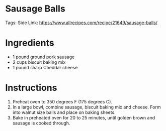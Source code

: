 # Sausage Balls

Tags: Side
Link: https://www.allrecipes.com/recipe/21649/sausage-balls/

# Ingredients

- 1 pound ground pork sausage
- 2 cups biscuit baking mix
- 1 pound sharp Cheddar cheese

# Instructions

1. Preheat oven to 350 degrees F (175 degrees C).
2. In a large bowl, combine sausage, biscuit baking mix and cheese. Form into walnut size balls and place on baking sheets.
3. Bake in preheated oven for 20 to 25 minutes, until golden brown and sausage is cooked through.